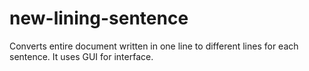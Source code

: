 # new-lining-sentence
Converts entire document written in one line to different lines for each sentence.
It uses GUI for interface.
